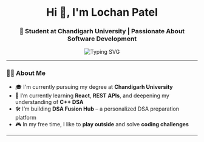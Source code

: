 <h1 align="center">Hi 👋, I'm Lochan Patel</h1>
<h3 align="center">🚀 Student at Chandigarh University | Passionate About Software Development</h3>

<p align="center">
  <img src="https://readme-typing-svg.demolab.com?font=Fira+Code&size=22&pause=1000&center=true&vCenter=true&width=440&lines=Learning+to+Code+Daily;C%2B%2B+%7C+React+%7C+Node.js;Building+DSA+Fusion+Hub;Loves+to+Play+Outside+%26+Code+Inside" alt="Typing SVG" />
</p>

---

### 🧑‍💻 About Me

- 🎓 I'm currently pursuing my degree at **Chandigarh University**
- 🌱 I’m currently learning **React**, **REST APIs**, and deepening my understanding of **C++ DSA**
- 🛠️ I’m building **DSA Fusion Hub** – a personalized DSA preparation platform
- 🎮 In my free time, I like to **play outside** and solve **coding challenges**

---
<!--

### 🔧 Tech Stack

- 💻 Languages: `C++`, `JavaScript`, `HTML`, `CSS`
- 🌐 Frontend: `React`, `Tailwind CSS`,
- 🛠 Backend: `Node.js`, `Express.js`
- 🗄️ Database: `MongoDB`, `Firebase (basics)`
- ⚙️ Tools: `Git`, `GitHub`, `VS Code`

---

### 📈 GitHub Stats

<p align="center">
  <img src="https://github-readme-stats.vercel.app/api?username=lochanpatel&show_icons=true&theme=radical" alt="Lochan's GitHub stats" />
  <br />
  <img src="https://github-readme-streak-stats.herokuapp.com/?user=lochanpatel&theme=radical" />
  <br />
  <img src="https://github-readme-stats.vercel.app/api/top-langs/?username=lochanpatel&layout=compact&theme=radical" />
</p>

---


### 😄 Fun Fact

> "I love balancing outdoor sports with serious coding marathons — it's all about *stamina* and *logic*."

---

<p align="center">
  <img src="https://quotes-github-readme.vercel.app/api?type=horizontal&theme=tokyonight" />
</p>

-->

